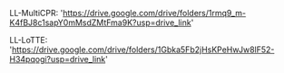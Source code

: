 LL-MultiCPR: 'https://drive.google.com/drive/folders/1rmq9_m-K4fBJ8c1sapY0mMsdZMtFma9K?usp=drive_link'

LL-LoTTE: 'https://drive.google.com/drive/folders/1Gbka5Fb2jHsKPeHwJw8lF52-H34pqogi?usp=drive_link'
